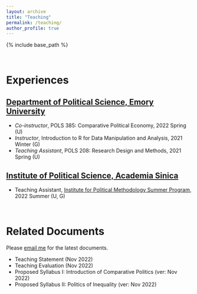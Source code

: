 ```yaml
---
layout: archive
title: "Teaching"
permalink: /teaching/
author_profile: true
---
```

{% include base_path %}

&nbsp;

# Experiences

## [Department of Political Science, Emory University](http://polisci.emory.edu/home/)
* _Co-instructor_, POLS 385: Comparative Political Economy, 2022 Spring (U)
* _Instructor_, Introduction to R for Data Manipulation and Analysis, 2021 Winter (G)
* _Teaching Assistant_, POLS 208: Research Design and Methods, 2021 Spring (U)

## [Institute of Political Science, Academia Sinica](https://www.ipsas.sinica.edu.tw/en/)
* Teaching Assistant, [Institute for Political Methodology Summer Program](http://www.ipmasia.org/), 2022 Summer (U, G)

&nbsp;
&nbsp;

# Related Documents
Please [email me](mailto:hsu.yumin.wang@emory.edu) for the latest documents.

* Teaching Statement (Nov 2022)
* Teaching Evaluation (Nov 2022)
* Proposed Syllabus I: Introduction of Comparative Politics (ver: Nov 2022)
* Proposed Syllabus II: Politics of Inequality (ver: Nov 2022)
